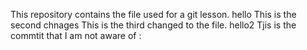 This repository contains the file used for a git lesson.
hello
This is the second chnages
This is the third changed to the file.
hello2
Tjis is the commtit that I am not aware of :
